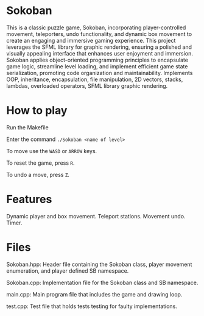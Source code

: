 # Sokoban
This is a classic puzzle game, Sokoban, incorporating player-controlled movement, teleporters, undo functionality, and dynamic box movement to create an engaging and immersive gaming experience. This project leverages the SFML library for graphic rendering, ensuring a polished and visually appealing interface that enhances user enjoyment and immersion. Sokoban applies object-oriented programming principles to encapsulate game logic, streamline level loading, and implement efficient game state serialization, promoting code organization and maintainability.
Implements OOP, inheritance, encapsulation, file manipulation, 2D vectors, stacks, lambdas, overloaded operators, SFML library graphic rendering.

# How to play
Run the Makefile

Enter the command `./Sokoban <name of level>`

To move use the `WASD` or `ARROW` keys.

To reset the game, press `R`.

To undo a move, press `Z`.

# Features
Dynamic player and box movement.
Teleport stations.
Movement undo.
Timer.

# Files
Sokoban.hpp: Header file containing the Sokoban class, player movement enumeration, and player defined SB namespace.

Sokoban.cpp: Implementation file for the Sokoban class and SB namespace.

main.cpp: Main program file that includes the game and drawing loop.

test.cpp: Test file that holds tests testing for faulty implementations.

